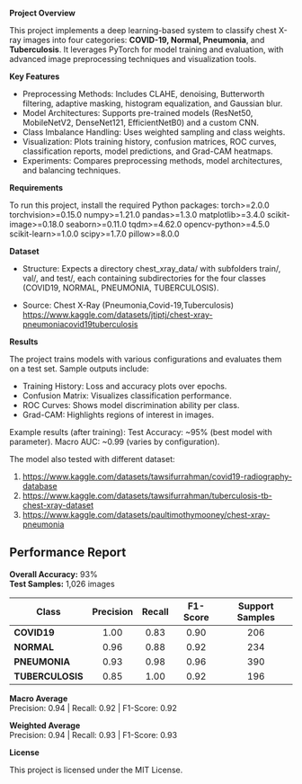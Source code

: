 **Project Overview**

This project implements a deep learning-based system to classify chest X-ray images into four categories: **COVID-19, Normal, Pneumonia**, and **Tuberculosis**. It leverages PyTorch for model training and evaluation, with advanced image preprocessing techniques and visualization tools.

**Key Features**

- Preprocessing Methods: Includes CLAHE, denoising, Butterworth filtering, adaptive masking, histogram equalization, and Gaussian blur.
- Model Architectures: Supports pre-trained models (ResNet50, MobileNetV2, DenseNet121, EfficientNetB0) and a custom CNN.
- Class Imbalance Handling: Uses weighted sampling and class weights.
- Visualization: Plots training history, confusion matrices, ROC curves, classification reports, model predictions, and Grad-CAM heatmaps.
- Experiments: Compares preprocessing methods, model architectures, and balancing techniques.

**Requirements**

To run this project, install the required Python packages:
torch>=2.0.0 torchvision>=0.15.0 numpy>=1.21.0 pandas>=1.3.0 matplotlib>=3.4.0 scikit-image>=0.18.0 seaborn>=0.11.0 tqdm>=4.62.0 opencv-python>=4.5.0 scikit-learn>=1.0.0 scipy>=1.7.0 pillow>=8.0.0

**Dataset**

- Structure: Expects a directory chest_xray_data/ with subfolders train/, val/, and test/, each containing subdirectories for the four classes (COVID19, NORMAL, PNEUMONIA, TUBERCULOSIS).

- Source: Chest X-Ray (Pneumonia,Covid-19,Tuberculosis)
   https://www.kaggle.com/datasets/jtiptj/chest-xray-pneumoniacovid19tuberculosis

**Results**

The project trains models with various configurations and evaluates them on a test set. Sample outputs include:

- Training History: Loss and accuracy plots over epochs.
- Confusion Matrix: Visualizes classification performance.
- ROC Curves: Shows model discrimination ability per class.
- Grad-CAM: Highlights regions of interest in images.

Example results (after training):
Test Accuracy: ~95% (best model with parameter).
Macro AUC: ~0.99 (varies by configuration).

The model also tested with different dataset:
1. https://www.kaggle.com/datasets/tawsifurrahman/covid19-radiography-database
2. https://www.kaggle.com/datasets/tawsifurrahman/tuberculosis-tb-chest-xray-dataset
3. https://www.kaggle.com/datasets/paultimothymooney/chest-xray-pneumonia

## Performance Report
**Overall Accuracy:** 93%  
**Test Samples:** 1,026 images  

| Class          | Precision | Recall | F1-Score | Support Samples |
|----------------|:---------:|:------:|:--------:|:---------------:|
| **COVID19**    | 1.00      | 0.83   | 0.90     | 206             |
| **NORMAL**     | 0.96      | 0.88   | 0.92     | 234             |
| **PNEUMONIA**  | 0.93      | 0.98   | 0.96     | 390             |
| **TUBERCULOSIS** | 0.85    | 1.00   | 0.92     | 196             |

**Macro Average**  
Precision: 0.94 | Recall: 0.92 | F1-Score: 0.92  

**Weighted Average**  
Precision: 0.94 | Recall: 0.93 | F1-Score: 0.93  

**License**

This project is licensed under the MIT License.

